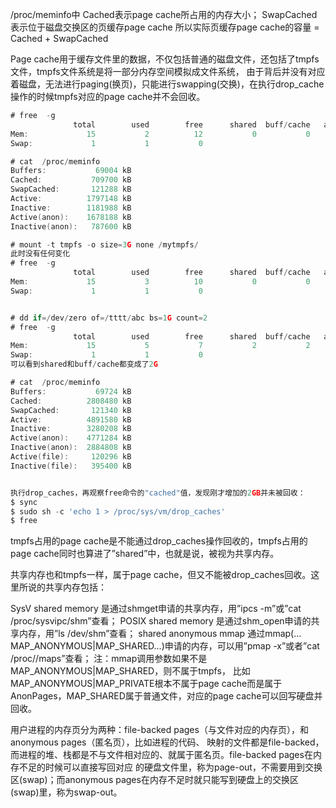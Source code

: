 


/proc/meminfo中
Cached表示page cache所占用的内存大小；
SwapCached表示位于磁盘交换区的页缓存page cache
所以实际页缓存page cache的容量 =  Cached + SwapCached



Page cache用于缓存文件里的数据，不仅包括普通的磁盘文件，还包括了tmpfs文件，tmpfs文件系统是将一部分内存空间模拟成文件系统，
由于背后并没有对应着磁盘，无法进行paging(换页)，只能进行swapping(交换)，在执行drop_cache操作的时候tmpfs对应的page cache并不会回收。

```go
# free  -g
              total        used        free      shared  buff/cache   available
Mem:             15           2          12           0           0          12
Swap:             1           1           0

# cat  /proc/meminfo
Buffers:           69004 kB
Cached:           709700 kB
SwapCached:       121288 kB
Active:          1797148 kB
Inactive:        1181988 kB
Active(anon):    1678188 kB
Inactive(anon):   787600 kB

# mount -t tmpfs -o size=3G none /mytmpfs/
此时没有任何变化
# free  -g
              total        used        free      shared  buff/cache   available
Mem:             15           3          10           0           0          10
Swap:             1           1           0


# dd if=/dev/zero of=/tttt/abc bs=1G count=2
# free  -g
              total        used        free      shared  buff/cache   available
Mem:             15           5           7           2           2           7
Swap:             1           1           0
可以看到shared和buff/cache都变成了2G

# cat  /proc/meminfo
Buffers:           69724 kB
Cached:          2808480 kB
SwapCached:       121340 kB
Active:          4891580 kB
Inactive:        3280208 kB
Active(anon):    4771284 kB
Inactive(anon):  2884808 kB
Active(file):     120296 kB
Inactive(file):   395400 kB


执行drop_caches，再观察free命令的"cached"值，发现刚才增加的2GB并未被回收：
$ sync
$ sudo sh -c 'echo 1 > /proc/sys/vm/drop_caches'
$ free

```
tmpfs占用的page cache是不能通过drop_caches操作回收的，tmpfs占用的page cache同时也算进了”shared”中，也就是说，被视为共享内存。

共享内存也和tmpfs一样，属于page cache，但又不能被drop_caches回收。这里所说的共享内存包括：

SysV shared memory
是通过shmget申请的共享内存，用”ipcs -m”或”cat /proc/sysvipc/shm”查看；
POSIX shared memory
是通过shm_open申请的共享内存，用”ls /dev/shm”查看；
shared anonymous mmap
通过mmap(…MAP_ANONYMOUS|MAP_SHARED…)申请的内存，可以用”pmap -x”或者”cat /proc/<PID>/maps”查看；
注：mmap调用参数如果不是MAP_ANONYMOUS|MAP_SHARED，则不属于tmpfs，
比如MAP_ANONYMOUS|MAP_PRIVATE根本不属于page cache而是属于AnonPages，MAP_SHARED属于普通文件，对应的page cache可以回写硬盘并回收。



用户进程的内存页分为两种：file-backed pages（与文件对应的内存页），和anonymous pages（匿名页），比如进程的代码、
映射的文件都是file-backed，而进程的堆、栈都是不与文件相对应的、就属于匿名页。file-backed pages在内存不足的时候可以直接写回对应
的硬盘文件里，称为page-out，不需要用到交换区(swap)；而anonymous pages在内存不足时就只能写到硬盘上的交换区(swap)里，称为swap-out。